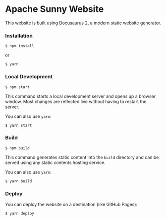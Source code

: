 # Apache Sunny Website

This website is built using [Docusaurus 2](https://docusaurus.io/), a modern static website generator.

### Installation

```
$ npm install
```

or 

```
$ yarn
```

### Local Development

```
$ npm start
```

This command starts a local development server and opens up a browser window. Most changes are reflected live without having to restart the server.

You can also use `yarn`:

```
$ yarn start
```

### Build

```
$ npm build
```

This command generates static content into the `build` directory and can be served using any static contents hosting service.

You can also use `yarn`:

```
$ yarn build
```

### Deploy

You can deploy the website on a destination (like GitHub Pages):

```
$ yarn deploy
```
